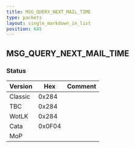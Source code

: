 ```yaml
---
title: MSG_QUERY_NEXT_MAIL_TIME
type: packets
layout: single_markdown_in_list
position: 645
---
```


## MSG_QUERY_NEXT_MAIL_TIME

### Status

Version    | Hex        | Comment
---------- | ---------- | ---------- 
Classic    | 0x284      |
TBC        | 0x284      |
WotLK      | 0x284      |
Cata       | 0x0F04     |
MoP        |            |